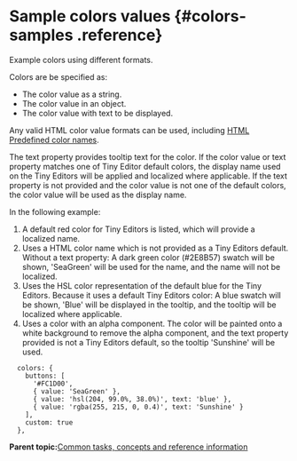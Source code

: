 # Sample colors values {#colors-samples .reference}

Example colors using different formats.

Colors are be specified as:

-   The color value as a string.
-   The color value in an object.
-   The color value with text to be displayed.

Any valid HTML color value formats can be used, including [HTML Predefined color names](https://developer.mozilla.org/en-US/docs/Web/CSS/color_value#Color_keywords).

The text property provides tooltip text for the color. If the color value or text property matches one of Tiny Editor default colors, the display name used on the Tiny Editors will be applied and localized where applicable. If the text property is not provided and the color value is not one of the default colors, the color value will be used as the display name.

In the following example:

1.  A default red color for Tiny Editors is listed, which will provide a localized name.
2.  Uses a HTML color name which is not provided as a Tiny Editors default. Without a text property: A dark green color \(\#2E8B57\) swatch will be shown, 'SeaGreen' will be used for the name, and the name will not be localized.
3.  Uses the HSL color representation of the default blue for the Tiny Editors. Because it uses a default Tiny Editors color: A blue swatch will be shown, 'Blue' will be displayed in the tooltip, and the tooltip will be localized where applicable.
4.  Uses a color with an alpha component. The color will be painted onto a white background to remove the alpha component, and the text property provided is not a Tiny Editors default, so the tooltip 'Sunshine' will be used.

```
  colors: {
    buttons: [
      '#FC1D00',
      { value: 'SeaGreen' },
      { value: 'hsl(204, 99.0%, 38.0%)', text: 'blue' },
      { value: 'rgba(255, 215, 0, 0.4)', text: 'Sunshine' }
    ],
    custom: true
  },
```

**Parent topic:**[Common tasks, concepts and reference information](../../install/tiny_editors/r_appendix.md)
